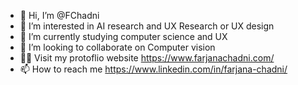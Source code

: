 - 👋 Hi, I’m @FChadni
- 👀 I’m interested in AI research and UX Research or UX design
- 🌱 I’m currently studying computer science and UX
- 💞️ I’m looking to collaborate on Computer vision
- 👩‍💻 Visit my protoflio website https://www.farjanachadni.com/
- 📫 How to reach me https://www.linkedin.com/in/farjana-chadni/

<!---
FChadni/FChadni is a ✨ special ✨ repository because its `README.md` (this file) appears on your GitHub profile.
You can click the Preview link to take a look at your changes.
--->
